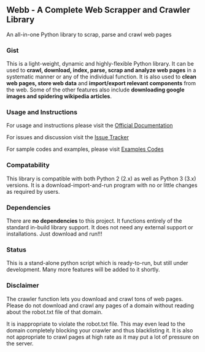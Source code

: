 ## Webb - A Complete Web Scrapper and Crawler Library
An all-in-one Python library to scrap, parse and crawl web pages

### Gist
This is a light-weight, dynamic and highly-flexible Python library. It can be used to **crawl, download, index, parse, scrap and analyze web pages** in a systematic manner or any of the individual function. It is also used to **clean web pages, store web data** and **import/export relevant components** from the web. Some of the other features also include **downloading google images and spidering wikipedia articles**.

### Usage and Instructions
For usage and instructions please visit the [Official Documentation](docs/Documentation.md)

For issues and discussion visit the [Issue Tracker](issues)

For sample codes and examples, please visit [Examples Codes](examples)


### Compatability
This library is compatible with both Python 2 (2.x) as well as Python 3 (3.x) versions. It is a download-import-and-run program with no or little changes as required by users.

### Dependencies
There are **no dependencies** to this project. It functions entirely of the standard in-build library support. It does not need any external support or installations. Just download and run!!!

### Status
This is a stand-alone python script which is ready-to-run, but still under development. Many more features will be added to it shortly.

### Disclaimer
The crawler function lets you download  and crawl tons of web pages. Please do not download and crawl any pages of a domain without reading about the robot.txt file of that domain. 

It is inappropriate to violate the robot.txt file. This may even lead to the domain completely blocking your crawler and thus blacklisting it. It is also not appropriate to crawl pages at high rate as it may put a lot of pressure on the server.
